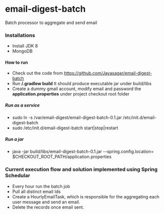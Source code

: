 # email-digest-batch
Batch processor to aggregate and send email

### Installations
* Install JDK 8
* MongoDB

#### How to run
* Check out the code from https://github.com/Jayasagar/email-digest-batch
* Run **/.gradlew build** It should produce executable jar under build/libs
* Create a dummy gmail account, modify email and password the **application.properties** under project checkout root folder

##### Run as a service
* sudo ln -s /var/email-digest/email-digest-batch-0.1.jar /etc/init.d/email-digest-batch
* sudo /etc/init.d/email-digest-batch start|stop|restart

##### Run a jar
* java -jar build/libs/email-digest-batch-0.1.jar --spring.config.location= $CHECKOUT_ROOT_PATH/application.properties

### Current execution flow and solution implemented using Spring Schedular
* Every hour run the batch job
* Pull all distinct email Ids 
* Create a HourlyEmailTask, which is responsible for the aggregating each user message and send an email.
* Delete the records once email sent.